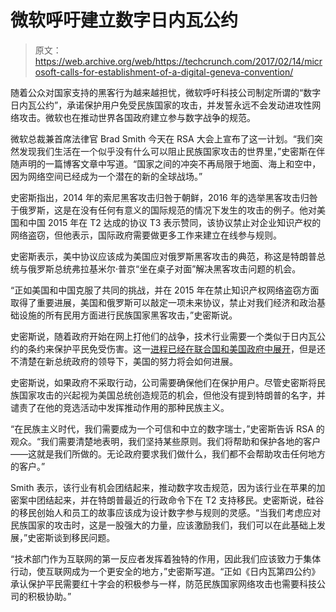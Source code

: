 # 微软呼吁建立数字日内瓦公约 

> 原文：<https://web.archive.org/web/https://techcrunch.com/2017/02/14/microsoft-calls-for-establishment-of-a-digital-geneva-convention/>

随着公众对国家支持的黑客行为越来越担忧，微软呼吁科技公司制定所谓的“数字日内瓦公约”，承诺保护用户免受民族国家的攻击，并发誓永远不会发动进攻性网络攻击。微软也在推动世界各国政府建立参与数字战争的规范。

微软总裁兼首席法律官 Brad Smith 今天在 RSA 大会上宣布了这一计划。“我们突然发现我们生活在一个似乎没有什么可以阻止民族国家攻击的世界里，”史密斯在伴随声明的一篇博客文章中写道。“国家之间的冲突不再局限于地面、海上和空中，因为网络空间已经成为一个潜在的新的全球战场。”

史密斯指出，2014 年的索尼黑客攻击归咎于朝鲜，2016 年的选举黑客攻击归咎于俄罗斯，这是在没有任何有意义的国际规范的情况下发生的攻击的例子。他对美国和中国 2015 年在 T2 达成的协议 T3 表示赞同，该协议禁止对企业知识产权的网络盗窃，但他表示，国际政府需要做更多工作来建立在线参与规则。

史密斯表示，美中协议应该成为美国应对俄罗斯黑客攻击的典范，称这是特朗普总统与俄罗斯总统弗拉基米尔·普京“坐在桌子对面”解决黑客攻击问题的机会。

“正如美国和中国克服了共同的挑战，并在 2015 年在禁止知识产权网络盗窃方面取得了重要进展，美国和俄罗斯可以敲定一项未来协议，禁止对我们经济和政治基础设施的所有民用方面进行民族国家黑客攻击，”史密斯说。

史密斯说，随着政府开始在网上打他们的战争，技术行业需要一个类似于日内瓦公约的条约来保护平民免受伤害。这一[进程已经在联合国和美国政府中展开](https://web.archive.org/web/20221130211543/https://beta.techcrunch.com/2016/09/06/obama-clinton-cyber-warfare/)，但是还不清楚在新总统政府的领导下，美国的努力将会如何进展。

史密斯说，如果政府不采取行动，公司需要确保他们在保护用户。尽管史密斯将民族国家攻击的兴起视为美国总统创造规范的机会，但他没有提到特朗普的名字，并谴责了在他的竞选活动中发挥推动作用的那种民族主义。

“在民族主义时代，我们需要成为一个可信和中立的数字瑞士，”史密斯告诉 RSA 的观众。“我们需要清楚地表明，我们坚持某些原则。我们将帮助和保护各地的客户——这就是我们所做的。无论政府要求我们做什么，我们都不会帮助攻击任何地方的客户。”

Smith 表示，该行业有机会团结起来，推动数字攻击规范，因为该行业在苹果的加密案中团结起来，并在特朗普最近的行政命令下在 T2 支持移民。史密斯说，硅谷的移民创始人和员工的故事应该成为设计数字参与规则的灵感。“当我们考虑应对民族国家的攻击时，这是一股强大的力量，应该激励我们，我们可以在此基础上发展，”史密斯谈到移民问题。

“技术部门作为互联网的第一反应者发挥着独特的作用，因此我们应该致力于集体行动，使互联网成为一个更安全的地方，”史密斯写道。“正如《日内瓦第四公约》承认保护平民需要红十字会的积极参与一样，防范民族国家网络攻击也需要科技公司的积极协助。”